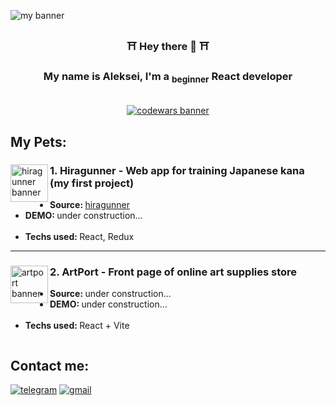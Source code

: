<picture><img  alt='my banner' src='https://github.com/ViVolf/ViVolf/assets/57603649/5ea9efc5-a1ce-47ba-be78-d848e771899e'></picture>

<h3 align='center'>⛩ Hey there 👋 ⛩</h3>

<h3 align='center'>My name is Aleksei, I'm a <sub>beginner</sub> React developer</h3>

<br>

<div align='center'>
  <a href='https://www.codewars.com/users/ViVolf'>
    <img alt='codewars banner' src='https://www.codewars.com/users/ViVolf/badges/large'></img>
  </a>
</div>

## My Pets:
<div>
  <picture><img width='60' align='left' alt='hiragunner banner' src='https://github.com/ViVolf/ViVolf/assets/57603649/45c5bc88-b7c9-4cd8-8695-f66e6ea53fb0'></img></picture>
  <h3><strong>1. Hiragunner - Web app for training Japanese kana (my first project)</strong></h3>
  <ul>
    <li><strong>Source: </strong><a href='https://github.com/ViVolf/hiragunner'>hiragunner</a></li>
    <li><strong>DEMO: </strong> under construction...</li>
    <br>
    <li><strong>Techs used: </strong>React, Redux</li>
  </ul>
</div>

___
<div>
   <picture><img width='60' align='left' alt='artport banner' src='https://github.com/ViVolf/ViVolf/assets/57603649/444f2e19-d303-4e2d-86d4-710e3455f507'></img></picture>
  <h3><strong>2. ArtPort - Front page of online art supplies store</strong></h3>
  <ul>
    <li><strong>Source: </strong>under construction...</li>
    <li><strong>DEMO: </strong>under construction...</li>
    <br>
    <li><strong>Techs used: </strong>React + Vite</li>
  </ul>
</div>

[![]()]()

## Contact me:
[![telegram](https://img.shields.io/badge/Telegram-2CA5E0?style=for-the-badge&logo=telegram&logoColor=white)](https://t.me/vivolfi)
[![gmail](https://img.shields.io/badge/Gmail-D14836?style=for-the-badge&logo=gmail&logoColor=white)](mailto:grid.aleksei@gmail.com)
